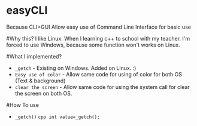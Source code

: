 # easyCLI
Because CLI>GUI
Allow easy use of Command Line Interface for basic use

#Why this?
I like Linux. When I learning c++ to school with my teacher. I'm forced to use Windows, because some function won't works on Linux.

#What I implemented?
* `_getch` - Existing on Windows. Added on Linux. :)
* `Easy use of color` - Allow same code for using of color for both OS (Text & background)
* `clear the screen` - Allow same code for using the system call for clear the screen on both OS.

#How To use
* `_getch()`
      ```cpp
      int value=_getch();
      ```

